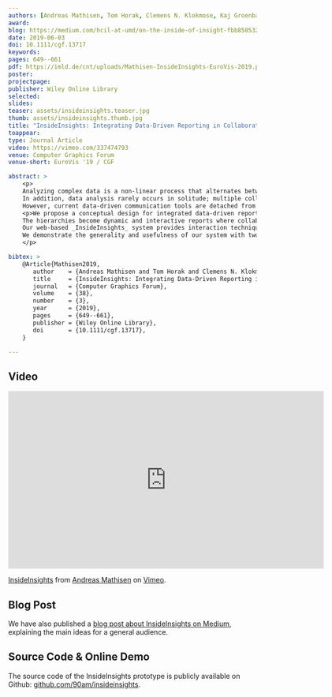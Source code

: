 ```yaml
---
authors: [Andreas Mathisen, Tom Horak, Clemens N. Klokmose, Kaj Groenbaek, Niklas Elmqvist]
award:
blog: https://medium.com/hcil-at-umd/on-the-inside-of-insight-fbb850532fd3
date: 2019-06-03
doi: 10.1111/cgf.13717
keywords: 
pages: 649--661
pdf: https://imld.de/cnt/uploads/Mathisen-InsideInsights-EuroVis-2019.pdf
poster:
projectpage: 
publisher: Wiley Online Library
selected:
slides:
teaser: assets/insideinsights.teaser.jpg
thumb: assets/insideinsights.thumb.jpg
title: "InsideInsights: Integrating Data-Driven Reporting in Collaborative Visual Analytics"
toappear:
type: Journal Article
video: https://vimeo.com/337474793
venue: Computer Graphics Forum
venue-short: EuroVis '19 / CGF

abstract: >
    <p>
    Analyzing complex data is a non-linear process that alternates between identifying discrete facts and developing overall assessments and conclusions.
    In addition, data analysis rarely occurs in solitude; multiple collaborators can be engaged in the same analysis, or intermediate results can be reported to stakeholders.
    However, current data-driven communication tools are detached from the analysis process and promote linear stories that forego the hierarchical and branching nature of data analysis, which leads to either too much or too little detail in the final report.</p>
    <p>We propose a conceptual design for integrated data-driven reporting that allows for iterative structuring of insights into hierarchies linked to analytic provenance and chosen analysis views.
    The hierarchies become dynamic and interactive reports where collaborators can review and modify the analysis at a desired level of detail.
    Our web-based _InsideInsights_ system provides interaction techniques to annotate states of analytic components, structure annotations, and link them to appropriate presentation views.
    We demonstrate the generality and usefulness of our system with two use cases and a qualitative expert review.
    </p>

bibtex: >
    @Article{Mathisen2019,
       author    = {Andreas Mathisen and Tom Horak and Clemens N. Klokmose and Kaj Grønbæk and Niklas Elmqvist},
       title     = {InsideInsights: Integrating Data-Driven Reporting in Collaborative Visual Analytics},
       journal   = {Computer Graphics Forum},
       volume    = {38},
       number    = {3},
       year      = {2019},
       pages     = {649--661},
       publisher = {Wiley Online Library},
       doi       = {10.1111/cgf.13717},
    }

---
```


## Video
<iframe src="https://player.vimeo.com/video/337474793" width="640" height="360" frameborder="0" allow="autoplay; fullscreen" allowfullscreen></iframe>
<p><a href="https://vimeo.com/337474793">InsideInsights</a> from <a href="https://vimeo.com/user98773903">Andreas Mathisen</a> on <a href="https://vimeo.com">Vimeo</a>.</p>


## Blog Post
We have also published a [blog post about InsideInsights on Medium](https://medium.com/hcil-at-umd/on-the-inside-of-insight-fbb850532fd3), explaining the main ideas for a general audience.

## Source Code & Online Demo
The source code of the InsideInsights prototype is publicly available on Github: [github.com/90am/insideinsights](https://github.com/90am/insideinsights).